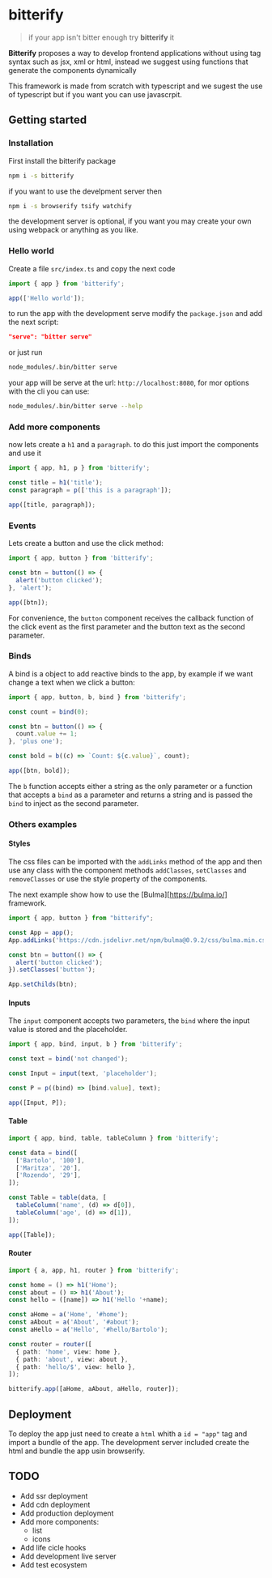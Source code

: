 # bitterify

> if your app isn't bitter enough try **bitterify** it

**Bitterify** proposes a way to develop frontend applications without using tag
syntax such as jsx, xml or html, instead we suggest using functions that
generate the components dynamically

This framework is made from scratch with typescript and we sugest the use of
typescript but if you want you can use javascrpit.

## Getting started

### Installation

First install the bitterify package

``` sh
npm i -s bitterify
```

if you want to use the develpment server then

``` sh
npm i -s browserify tsify watchify
```

the development server is optional,
if you want you may create your own using webpack or anything as you like.

### Hello world

Create a file `src/index.ts` and copy the next code

``` ts
import { app } from 'bitterify';

app(['Hello world']);
```

to run the app with the development serve modify the `package.json`
and add the next script:

``` json
"serve": "bitter serve"
```

or just run

``` sh
node_modules/.bin/bitter serve
```

your app will be serve at the url: `http://localhost:8080`, for mor options
with the cli you can use:

``` sh
node_modules/.bin/bitter serve --help
```

### Add more components

now lets create a `h1` and a `paragraph`.
to do this just import the components and use it

``` ts
import { app, h1, p } from 'bitterify';

const title = h1('title');
const paragraph = p(['this is a paragraph']);

app([title, paragraph]);
```

### Events

Lets create a button and use the click method:

``` ts
import { app, button } from 'bitterify';

const btn = button(() => {
  alert('button clicked');
}, 'alert');

app([btn]);
```

For convenience, the `button` component receives the callback function of
the click event as the first parameter and the button text as the second parameter.

### Binds

A bind is a object to add reactive binds to the app,
by example if we want change a text when we click a button:

``` ts
import { app, button, b, bind } from 'bitterify';

const count = bind(0);

const btn = button(() => {
  count.value += 1;
}, 'plus one');

const bold = b((c) => `Count: ${c.value}`, count);

app([btn, bold]);
```

The `b` function accepts either a string as the only parameter or a
function that accepts a `bind` as a parameter and returns a string and is
passed the `bind` to inject as the second parameter.

### Others examples

#### Styles

The css files can be imported with the `addLinks` method of the app and then
use any class with the component methods `addClasses`, `setClasses` and `removeClasses`
or use the style property of the components.

The next example show how to use the [Bulma][https://bulma.io/] framework.

``` ts
import { app, button } from "bitterify";

const App = app();
App.addLinks('https://cdn.jsdelivr.net/npm/bulma@0.9.2/css/bulma.min.css');

const btn = button(() => {
  alert('button clicked');
}).setClasses('button');

App.setChilds(btn);
```

#### Inputs

The `input` component accepts two parameters, the `bind` where the input
value is stored and the placeholder.

``` ts
import { app, bind, input, b } from 'bitterify';

const text = bind('not changed');

const Input = input(text, 'placeholder');

const P = p((bind) => [bind.value], text);

app([Input, P]);
```

#### Table

``` ts
import { app, bind, table, tableColumn } from 'bitterify';

const data = bind([
  ['Bartolo', '100'],
  ['Maritza', '20'],
  ['Rozendo', '29'],
]);

const Table = table(data, [
  tableColumn('name', (d) => d[0]),
  tableColumn('age', (d) => d[1]),
]);

app([Table]);
```

#### Router

``` ts
import { a, app, h1, router } from 'bitterify';

const home = () => h1('Home');
const about = () => h1('About');
const hello = ([name]) => h1('Hello '+name);

const aHome = a('Home', '#home');
const aAbout = a('About', '#about');
const aHello = a('Hello', '#hello/Bartolo');

const router = router([
  { path: 'home', view: home },
  { path: 'about', view: about },
  { path: 'hello/$', view: hello },
]);

bitterify.app([aHome, aAbout, aHello, router]);
```

## Deployment

To deploy the app just need to create a `html` whith a `id = "app"`
tag and import a bundle of the app.
The development server included create the html and bundle the app usin browserify.

## TODO

- Add ssr deployment
- Add cdn deployment
- Add production deployment
- Add more components:
  - list
  - icons
- Add life cicle hooks
- Add development live server
- Add test ecosystem
